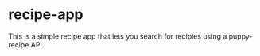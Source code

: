 # recipe-app

This is a simple recipe app that lets you search for recipies using a puppy-recipe API.
